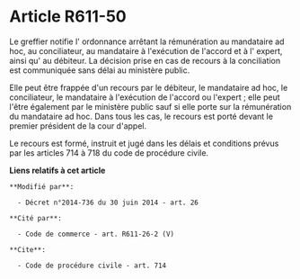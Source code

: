 # Article R611-50

Le greffier notifie l' ordonnance arrêtant la rémunération au mandataire ad hoc, au conciliateur, au mandataire à l'exécution
de l'accord et à l' expert, ainsi qu' au débiteur. La décision prise en cas de recours à la conciliation est communiquée sans
délai au ministère public.

Elle peut être frappée d'un recours par le débiteur, le mandataire ad hoc, le conciliateur, le mandataire à l'exécution de
l'accord ou l'expert ; elle peut l'être également par le ministère public sauf si elle porte sur la rémunération du
mandataire ad hoc. Dans tous les cas, le recours est porté devant le premier président de la cour d'appel. 

Le recours est formé, instruit et jugé dans les délais et conditions prévus par les articles 714 à 718 du code de procédure
civile.

**Liens relatifs à cet article**

	**Modifié par**:

	  - Décret n°2014-736 du 30 juin 2014 - art. 26

	**Cité par**:

	  - Code de commerce - art. R611-26-2 (V)

	**Cite**:

	  - Code de procédure civile - art. 714
